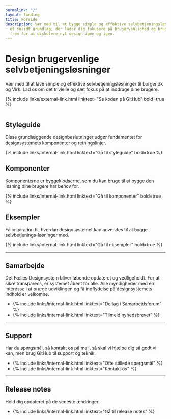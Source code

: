 ```yaml
---
permalink: "/"
layout: landing
title: Forside
description: Vær med til at bygge simple og effektive selvbetjeningsløsninger fra
  et solidt grundlag, der lader dig fokusere på brugervenlighed og brugerinddragelse
  frem for at diskutere nyt design igen og igen.
---
```


<div class="bg-alternative py-9">
    <div class="container">
        <div class="row">
            <div class="col-12 col-lg-7">
                <h1>Design brugervenlige selvbetjeningsløsninger</h1>
                <p class="font-lead">
                    Vær med til at lave simple og effektive selvbetjeningsløsninger til borger.dk og Virk. Lad os om det trivielle og sæt fokus på at inddrage dine brugere.
                </p>
                <p>{% include links/external-link.html linktext="Se koden på GitHub" bold=true %}</p>
            </div>
            <div class="col-12 col-lg-5 align-text-center">
                <img id="designsystem-illustration" src="{{ site.baseurl }}/assets/img/descriptionimages/Forside_illu_virk.svg" alt="" class="d-none d-lg-inline-block">
            </div>
        </div>
    </div>
</div>

<div class="container">
    <div class="row py-9">
        <div class="col-12 col-lg-4">
            <h2 class="mt-0">Styleguide</h2>
            <p>Disse grundlæggende designbeslutninger udgør fundamentet for designsystemets komponenter og retningslinjer.</p>
            <p>{% include links/internal-link.html linktext="Gå til styleguide" bold=true %}</p>
        </div>
        <div class="col-12 col-lg-4">
            <h2 class="mt-0">Komponenter</h2>
            <p>Komponenterne er byggeklodserne, som du kan bruge til at bygge den løsning dine brugere har behov for.</p>
            <p>{% include links/internal-link.html linktext="Gå til komponenter" bold=true %}</p>
        </div>
        <div class="col-12 col-lg-4">
            <h2 class="mt-0">Eksempler</h2>
            <p>Få inspiration til, hvordan designsystemet kan anvendes til at bygge selvbetjenings-løsninger med.</p>
            <p>{% include links/internal-link.html linktext="Gå til eksempler" bold=true %}</p>
        </div>
    </div>
    <hr>
    <div class="py-9">
        <h2 class="mt-0">Samarbejde</h2>
        <p>Det Fælles Designsystem bliver løbende opdateret og vedligeholdt. For at sikre transparens, er systemet åbent for alle. Alle myndigheder med en interesse i at præge udviklingen og få indflydelse på designsystemets indhold er velkomne. </p>
        <ul class="nobullet-list">
            <li>{% include links/internal-link.html linktext="Deltag i Samarbejdsforum" %}</li>
            <li>{% include links/internal-link.html linktext="Tilmeld nyhedsbrevet" %}</li>
        </ul>
    </div>
    <hr>
    <div class="py-9">
        <h2 class="mt-0">Support</h2>
        <p>Har du spørgsmål, så kontakt os på mail, så skal vi hjælpe dig så godt vi kan, men brug GitHub til support og teknik.</p>
        <ul class="nobullet-list">
            <li>{% include links/internal-link.html linktext="Ofte stillede spørgsmål" %}</li>
            <li>{% include links/internal-link.html linktext="Kontakt os" %}</li>
        </ul>
    </div>
    <hr>
    <div class="pt-9">
        <h2 class="mt-0">Release notes</h2>
        <p>Hold dig opdateret på de seneste ændringer.</p>
        <ul class="nobullet-list">
            <li>{% include links/internal-link.html linktext="Gå til release notes" %}</li>
        </ul>
    </div> 
</div>
